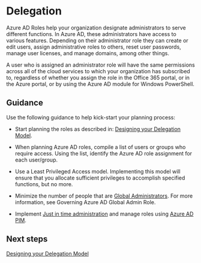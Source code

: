 # Delegation
Azure AD Roles help your organization designate administrators to serve different functions. In Azure AD, these administrators have access to various features. Depending on their administrator role they can create or edit users, assign administrative roles to others, reset user passwords, manage user licenses, and manage domains, among other things.  
 

A user who is assigned an administrator role will have the same permissions across all of the cloud services to which your organization has subscribed to, regardless of whether you assign the role in the Office 365 portal, or in the Azure portal, or by using the Azure AD module for Windows PowerShell. 
 

 

## Guidance 

Use the following guidance to help kick-start your planning process: 

 

- Start planning the roles as described in: [Designing your Delegation Model](https://github.com/nmcgregor/Azure-Security/blob/master/4.2.1-Design-your-Delegation-Model.md).

 

- When planning Azure AD roles, compile a list of users or groups who require access. Using the list, identify the Azure AD role assignment for each user/group. 

 

- Use a Least Privileged Access model. Implementing this model will ensure that you allocate sufficient privileges to accomplish specified functions, but no more. 

 

- Minimize the number of people that are [Global Administrators](https://docs.microsoft.com/en-us/azure/active-directory/active-directory-assign-admin-roles-azure-portal#details-about-the-global-administrator-role). For more information, see Governing Azure AD Global Admin Role. 

 

- Implement [Just in time administration](https://docs.microsoft.com/en-us/azure/active-directory/active-directory-privileged-identity-management-configure#just-in-time-administrator-access) and manage roles using [Azure AD PIM](https://docs.microsoft.com/en-us/azure/active-directory/active-directory-privileged-identity-management-configure). 

 

## Next steps
[Designing your Delegation Model](https://github.com/nmcgregor/Azure-Security/blob/master/4.2.1-Design-your-Delegation-Model.md)
